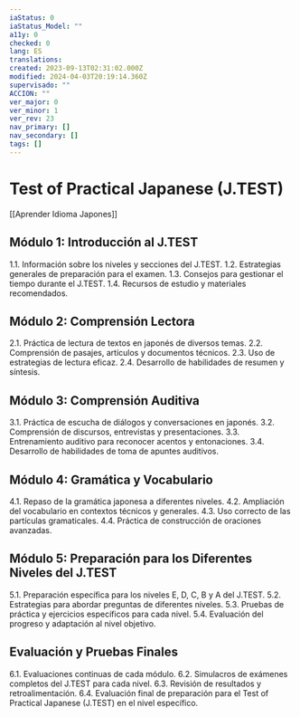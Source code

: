 ```yaml
---
iaStatus: 0
iaStatus_Model: ""
a11y: 0
checked: 0
lang: ES
translations: 
created: 2023-09-13T02:31:02.000Z
modified: 2024-04-03T20:19:14.360Z
supervisado: ""
ACCION: ""
ver_major: 0
ver_minor: 1
ver_rev: 23
nav_primary: []
nav_secondary: []
tags: []
---
```

# Test of Practical Japanese (J.TEST)

[[Aprender Idioma Japones]]

## Módulo 1: Introducción al J.TEST

1.1. Información sobre los niveles y secciones del J.TEST.
1.2. Estrategias generales de preparación para el examen.
1.3. Consejos para gestionar el tiempo durante el J.TEST.
1.4. Recursos de estudio y materiales recomendados.

## Módulo 2: Comprensión Lectora

2.1. Práctica de lectura de textos en japonés de diversos temas.
2.2. Comprensión de pasajes, artículos y documentos técnicos.
2.3. Uso de estrategias de lectura eficaz.
2.4. Desarrollo de habilidades de resumen y síntesis.

## Módulo 3: Comprensión Auditiva

3.1. Práctica de escucha de diálogos y conversaciones en japonés.
3.2. Comprensión de discursos, entrevistas y presentaciones.
3.3. Entrenamiento auditivo para reconocer acentos y entonaciones.
3.4. Desarrollo de habilidades de toma de apuntes auditivos.

## Módulo 4: Gramática y Vocabulario

4.1. Repaso de la gramática japonesa a diferentes niveles.
4.2. Ampliación del vocabulario en contextos técnicos y generales.
4.3. Uso correcto de las partículas gramaticales.
4.4. Práctica de construcción de oraciones avanzadas.

## Módulo 5: Preparación para los Diferentes Niveles del J.TEST

5.1. Preparación específica para los niveles E, D, C, B y A del J.TEST.
5.2. Estrategias para abordar preguntas de diferentes niveles.
5.3. Pruebas de práctica y ejercicios específicos para cada nivel.
5.4. Evaluación del progreso y adaptación al nivel objetivo.

## Evaluación y Pruebas Finales

6.1. Evaluaciones continuas de cada módulo.
6.2. Simulacros de exámenes completos del J.TEST para cada nivel.
6.3. Revisión de resultados y retroalimentación.
6.4. Evaluación final de preparación para el Test of Practical Japanese (J.TEST) en el nivel específico.



